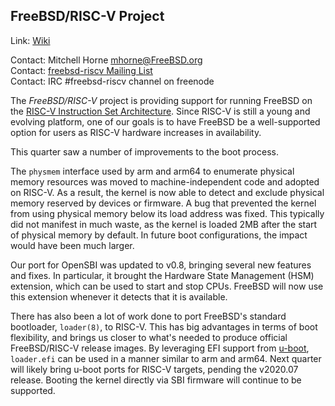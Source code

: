 ## FreeBSD/RISC-V Project ##

Link:	 [Wiki](https://wiki.freebsd.org/riscv)  

Contact: Mitchell Horne <mhorne@FreeBSD.org>  
Contact: [freebsd-riscv Mailing List](https://lists.FreeBSD.org/mailman/listinfo/freebsd-riscv)  
Contact: IRC #freebsd-riscv channel on freenode  

The _FreeBSD/RISC-V_ project is providing support for running FreeBSD on the
[RISC-V Instruction Set Architecture](https://riscv.org/). Since RISC-V is still
a young and evolving platform, one of our goals is to have FreeBSD be a
well-supported option for users as RISC-V hardware increases in availability.

This quarter saw a number of improvements to the boot process. 

The `physmem` interface used by arm and arm64 to enumerate physical memory
resources was moved to machine-independent code and adopted on RISC-V. As a
result, the kernel is now able to detect and exclude physical memory reserved by
devices or firmware. A bug that prevented the kernel from using physical memory
below its load address was fixed. This typically did not manifest in much waste,
as the kernel is loaded 2MB after the start of physical memory by default. In
future boot configurations, the impact would have been much larger.

Our port for OpenSBI was updated to v0.8, bringing several new features and
fixes. In particular, it brought the Hardware State Management (HSM) extension,
which can be used to start and stop CPUs. FreeBSD will now use this extension
whenever it detects that it is available.

There has also been a lot of work done to port FreeBSD's standard bootloader,
`loader(8)`, to RISC-V. This has big advantages in terms of boot flexibility,
and brings us closer to what's needed to produce official FreeBSD/RISC-V release
images. By leveraging EFI support from
[u-boot](https://www.denx.de/wiki/U-Boot/), `loader.efi` can be used in a manner
similar to arm and arm64. Next quarter will likely bring u-boot ports for RISC-V
targets, pending the v2020.07 release. Booting the kernel directly via SBI
firmware will continue to be supported.
